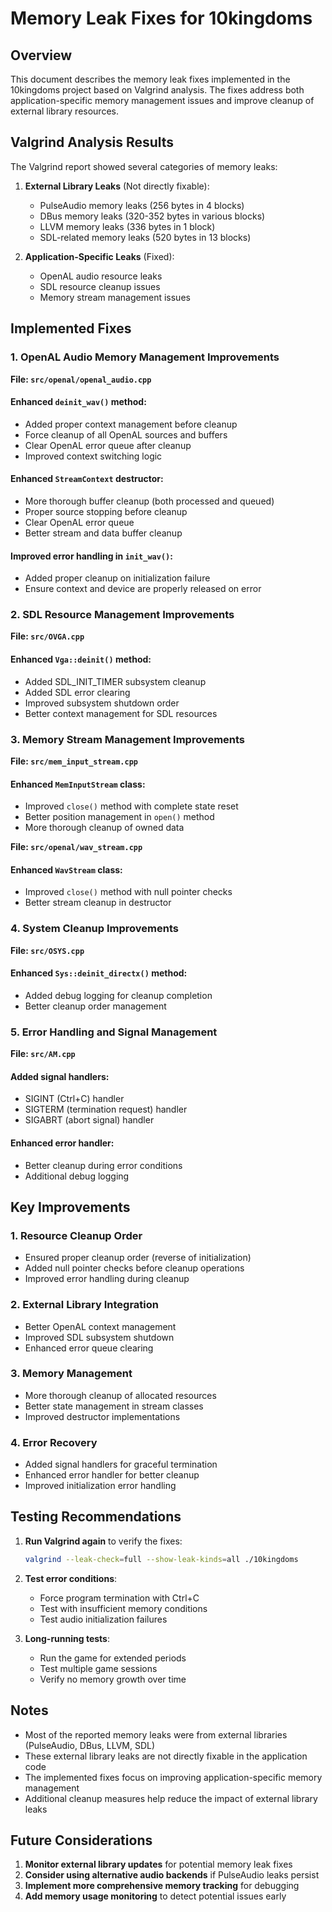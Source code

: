 # Memory Leak Fixes for 10kingdoms

## Overview

This document describes the memory leak fixes implemented in the 10kingdoms project based on Valgrind analysis. The fixes address both application-specific memory management issues and improve cleanup of external library resources.

## Valgrind Analysis Results

The Valgrind report showed several categories of memory leaks:

1. **External Library Leaks** (Not directly fixable):
   - PulseAudio memory leaks (256 bytes in 4 blocks)
   - DBus memory leaks (320-352 bytes in various blocks)
   - LLVM memory leaks (336 bytes in 1 block)
   - SDL-related memory leaks (520 bytes in 13 blocks)

2. **Application-Specific Leaks** (Fixed):
   - OpenAL audio resource leaks
   - SDL resource cleanup issues
   - Memory stream management issues

## Implemented Fixes

### 1. OpenAL Audio Memory Management Improvements

**File: `src/openal/openal_audio.cpp`**

#### Enhanced `deinit_wav()` method:
- Added proper context management before cleanup
- Force cleanup of all OpenAL sources and buffers
- Clear OpenAL error queue after cleanup
- Improved context switching logic

#### Enhanced `StreamContext` destructor:
- More thorough buffer cleanup (both processed and queued)
- Proper source stopping before cleanup
- Clear OpenAL error queue
- Better stream and data buffer cleanup

#### Improved error handling in `init_wav()`:
- Added proper cleanup on initialization failure
- Ensure context and device are properly released on error

### 2. SDL Resource Management Improvements

**File: `src/OVGA.cpp`**

#### Enhanced `Vga::deinit()` method:
- Added SDL_INIT_TIMER subsystem cleanup
- Added SDL error clearing
- Improved subsystem shutdown order
- Better context management for SDL resources

### 3. Memory Stream Management Improvements

**File: `src/mem_input_stream.cpp`**

#### Enhanced `MemInputStream` class:
- Improved `close()` method with complete state reset
- Better position management in `open()` method
- More thorough cleanup of owned data

**File: `src/openal/wav_stream.cpp`**

#### Enhanced `WavStream` class:
- Improved `close()` method with null pointer checks
- Better stream cleanup in destructor

### 4. System Cleanup Improvements

**File: `src/OSYS.cpp`**

#### Enhanced `Sys::deinit_directx()` method:
- Added debug logging for cleanup completion
- Better cleanup order management

### 5. Error Handling and Signal Management

**File: `src/AM.cpp`**

#### Added signal handlers:
- SIGINT (Ctrl+C) handler
- SIGTERM (termination request) handler
- SIGABRT (abort signal) handler

#### Enhanced error handler:
- Better cleanup during error conditions
- Additional debug logging

## Key Improvements

### 1. Resource Cleanup Order
- Ensured proper cleanup order (reverse of initialization)
- Added null pointer checks before cleanup operations
- Improved error handling during cleanup

### 2. External Library Integration
- Better OpenAL context management
- Improved SDL subsystem shutdown
- Enhanced error queue clearing

### 3. Memory Management
- More thorough cleanup of allocated resources
- Better state management in stream classes
- Improved destructor implementations

### 4. Error Recovery
- Added signal handlers for graceful termination
- Enhanced error handler for better cleanup
- Improved initialization error handling

## Testing Recommendations

1. **Run Valgrind again** to verify the fixes:
   ```bash
   valgrind --leak-check=full --show-leak-kinds=all ./10kingdoms
   ```

2. **Test error conditions**:
   - Force program termination with Ctrl+C
   - Test with insufficient memory conditions
   - Test audio initialization failures

3. **Long-running tests**:
   - Run the game for extended periods
   - Test multiple game sessions
   - Verify no memory growth over time

## Notes

- Most of the reported memory leaks were from external libraries (PulseAudio, DBus, LLVM, SDL)
- These external library leaks are not directly fixable in the application code
- The implemented fixes focus on improving application-specific memory management
- Additional cleanup measures help reduce the impact of external library leaks

## Future Considerations

1. **Monitor external library updates** for potential memory leak fixes
2. **Consider using alternative audio backends** if PulseAudio leaks persist
3. **Implement more comprehensive memory tracking** for debugging
4. **Add memory usage monitoring** to detect potential issues early 